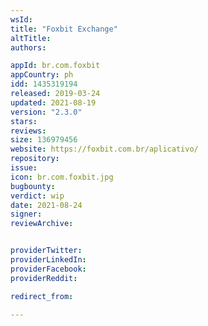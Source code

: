 ```yaml
---
wsId: 
title: "Foxbit Exchange"
altTitle: 
authors:

appId: br.com.foxbit
appCountry: ph
idd: 1435319194
released: 2019-03-24
updated: 2021-08-19
version: "2.3.0"
stars: 
reviews: 
size: 136979456
website: https://foxbit.com.br/aplicativo/
repository: 
issue: 
icon: br.com.foxbit.jpg
bugbounty: 
verdict: wip
date: 2021-08-24
signer: 
reviewArchive:


providerTwitter: 
providerLinkedIn: 
providerFacebook: 
providerReddit: 

redirect_from:

---
```


